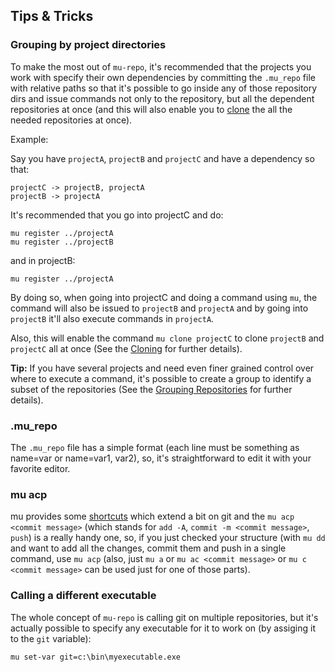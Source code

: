 Tips & Tricks
---------------

### Grouping by project directories

To make the most out of `mu-repo`, it's recommended that the projects you work with specify
their own dependencies by committing the `.mu_repo` file with relative paths so that it's
possible to go inside any of those repository dirs and issue commands not only to the repository,
but all the dependent repositories at once (and this will also enable you to [clone](cloning.md) the all
the needed repositories at once).

Example:

Say you have `projectA`, `projectB` and `projectC` and have a dependency so that:

    projectC -> projectB, projectA
    projectB -> projectA 

It's recommended that you go into projectC and do:

    mu register ../projectA
    mu register ../projectB

and in projectB:

    mu register ../projectA

By doing so, when going into projectC and doing a command using `mu`, the command will also be issued
to `projectB` and `projectA` and by going into `projectB` it'll also execute commands in `projectA`.

Also, this will enable the command `mu clone projectC` to clone `projectB` and `projectC` all at once
(See the [Cloning](cloning.md) for further details).


**Tip:** If you have several projects and need even finer grained control over where to execute a command, it's possible
to create a group to identify a subset of the repositories (See the [Grouping Repositories](grouping.md) for further details). 


### .mu_repo

The `.mu_repo` file has a simple format (each line must be something as name=var or name=var1, var2), so, it's straightforward
to edit it with your favorite editor.


### mu acp

mu provides some [shortcuts](shortcuts.md) which extend a bit on git and the `mu acp <commit message>` (which stands for `add -A`, `commit -m <commit message>`, `push`) is
a really handy one, so, if you just checked your structure (with `mu dd` and want to add all the changes, commit them and push in a single
command, use `mu acp` (also, just `mu a` or `mu ac <commit message>` or `mu c <commit message>` can be used just for one of those parts).  

### Calling a different executable

The whole concept of `mu-repo` is calling git on multiple repositories, but it's actually possible
to specify any executable for it to work on (by assiging it to the `git` variable): 

    mu set-var git=c:\bin\myexecutable.exe

 